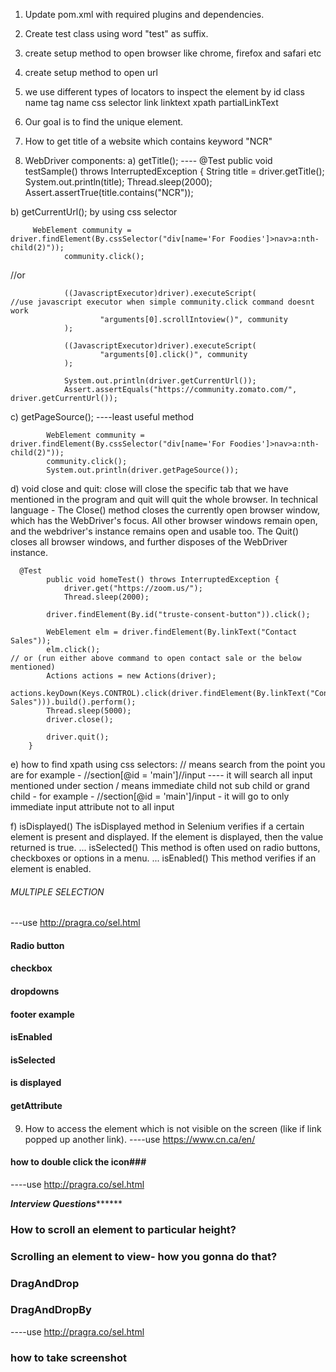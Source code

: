 1. Update pom.xml with required plugins and dependencies.
2. Create test class using word "test" as suffix.
3. create setup method to open browser like chrome, firefox and safari etc
4. create setup method to open url
5. we use different types of locators to inspect the element
    by id
    class name
    tag name
    css selector
    link
    linktext
    xpath
    partialLinkText

6. Our goal is to find the unique element.
7. How to get title of a website which contains keyword "NCR"
8. WebDriver components:
a) getTitle(); ----
        @Test
            public void testSample() throws InterruptedException {
                String title = driver.getTitle();
                System.out.println(title);
                Thread.sleep(2000);
                Assert.assertTrue(title.contains("NCR"));

b) getCurrentUrl(); by using css selector

         WebElement community = driver.findElement(By.cssSelector("div[name='For Foodies']>nav>a:nth-child(2)"));
                community.click();

//or

                ((JavascriptExecutor)driver).executeScript(                     //use javascript executor when simple community.click command doesnt work
                        "arguments[0].scrollIntoview()", community
                );

                ((JavascriptExecutor)driver).executeScript(
                        "arguments[0].click()", community
                );

                System.out.println(driver.getCurrentUrl());
                Assert.assertEquals("https://community.zomato.com/", driver.getCurrentUrl());

c) getPageSource(); ----least useful method

            WebElement community = driver.findElement(By.cssSelector("div[name='For Foodies']>nav>a:nth-child(2)"));
            community.click();
            System.out.println(driver.getPageSource());


d) void close and quit:  close will close the specific tab that we have mentioned in the program and quit will quit the whole browser.
    In technical language -
    The Close() method closes the currently open browser window, which has the WebDriver's focus.
    All other browser windows remain open, and the webdriver's instance remains open and usable too.
    The Quit() closes all browser windows, and further disposes of the WebDriver instance.

      @Test
            public void homeTest() throws InterruptedException {
                driver.get("https://zoom.us/");
                Thread.sleep(2000);

            driver.findElement(By.id("truste-consent-button")).click();

            WebElement elm = driver.findElement(By.linkText("Contact Sales"));
            elm.click();
    // or (run either above command to open contact sale or the below mentioned)
            Actions actions = new Actions(driver);
            actions.keyDown(Keys.CONTROL).click(driver.findElement(By.linkText("Contact Sales"))).build().perform();
            Thread.sleep(5000);
            driver.close();

            driver.quit();
        }

e) how to find xpath using css selectors:
    // means search from the point you are for example - //section[@id = 'main']//input ---- it will search all input mentioned under section
    / means immediate child not sub child or grand child - for example - //section[@id = 'main']/input - it will go to only immediate input attribute not to all input

f) isDisplayed() The isDisplayed method in Selenium verifies if a certain element is present and displayed.
If the element is displayed, then the value returned is true. ...
   isSelected() This method is often used on radio buttons, checkboxes or options in a menu. ...
   isEnabled() This method verifies if an element is enabled.



###### MULTIPLE SELECTION ######
---use http://pragra.co/sel.html
#### Radio button
#### checkbox
#### dropdowns
#### footer example
#### isEnabled
#### isSelected
#### is displayed
#### getAttribute
####

9. How to access the element which is not visible on the screen (like if link popped up another link).
----use https://www.cn.ca/en/

#### how to double click the icon###
----use  http://pragra.co/sel.html

*********Interview Questions***************
### How to scroll an element to particular height?
### Scrolling an element to view- how you gonna do that?


### DragAndDrop
### DragAndDropBy
----use  http://pragra.co/sel.html
### how to take screenshot
